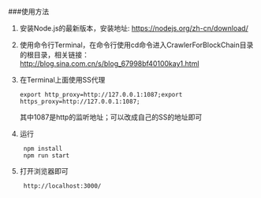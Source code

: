 ###使用方法
1. 安装Node.js的最新版本，安装地址: https://nodejs.org/zh-cn/download/
2. 使用命令行Terminal，在命令行使用cd命令进入CrawlerForBlockChain目录的根目录，相关链接：http://blog.sina.com.cn/s/blog_67998bf40100kay1.html
3. 在Terminal上面使用SS代理

   ```
   export http_proxy=http://127.0.0.1:1087;export https_proxy=http://127.0.0.1:1087;
   ```
   其中1087是http的监听地址；可以改成自己的SS的地址即可

4. 运行

        npm install
        npm run start
5. 打开浏览器即可

        http://localhost:3000/




